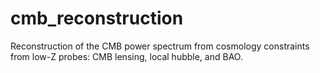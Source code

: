 # cmb_reconstruction
Reconstruction of the CMB power spectrum from cosmology constraints from low-Z probes: CMB lensing, local hubble, and BAO.
